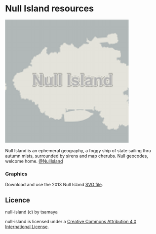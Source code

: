 # Null Island resources

![Null Island](./graphics/null-island_400x400.png 'Null Island')

Null Island is an ephemeral geography, a foggy ship of state sailing thru autumn mists, surrounded by sirens and map cherubs. Null geocodes, welcome home.
[@NullIsland](https://twitter.com/NullIsland)

### Graphics

Download and use the 2013 Null Island [SVG file](./graphics/null_island_2013.svg).

## Licence

null-island (c) by tsamaya

null-island is licensed under a
[Creative Commons Attribution 4.0 International License](./LICENSE).
